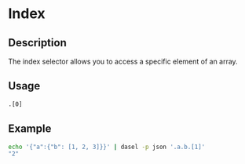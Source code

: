 # Index

## Description

The index selector allows you to access a specific element of an array.

## Usage

```bash
.[0]
```

## Example

```bash
echo '{"a":{"b": [1, 2, 3]}}' | dasel -p json '.a.b.[1]'
"2"
```

